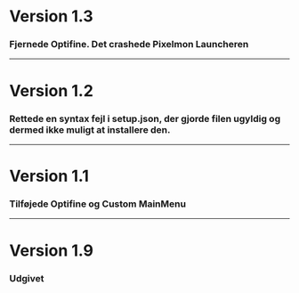 <h1>Version 1.3</h1>
<h3>Fjernede Optifine. Det crashede Pixelmon Launcheren</h3>
<hr />
<h1>Version 1.2</h1>
<h3>Rettede en syntax fejl i setup.json, der gjorde filen ugyldig og dermed ikke muligt at installere den.</h3>
<hr />
<h1>Version 1.1</h1>
<h3>Tilføjede Optifine og Custom MainMenu</h3>
<hr />
<h1>Version 1.9</h1>
<h3>Udgivet</h3>
